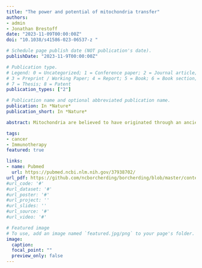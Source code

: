 ```yaml
---
title: "The power and potential of mitochondria transfer"
authors:
- admin
- Jonathan Brestoff
date: "2023-11-09T00:00:00Z"
doi: "10.1038/s41586-023-06537-z "

# Schedule page publish date (NOT publication's date).
publishDate: "2023-11-9T00:00:00Z"

# Publication type.
# Legend: 0 = Uncategorized; 1 = Conference paper; 2 = Journal article;
# 3 = Preprint / Working Paper; 4 = Report; 5 = Book; 6 = Book section;
# 7 = Thesis; 8 = Patent
publication_types: ["2"]

# Publication name and optional abbreviated publication name.
publication: In *Nature*
publication_short: In *Nature*

abstract: Mitochondria are believed to have originated through an ancient endosymbiotic process in which proteobacteria were captured and co-opted for energy production and cellular metabolism. Mitochondria segregate during cell division and differentiation, with vertical inheritance of mitochondria and the mitochondrial DNA genome from parent to daughter cells. However, an emerging body of literature indicates that some cell types export their mitochondria for delivery to developmentally unrelated cell types, a process called intercellular mitochondria transfer. In this Review, we describe the mechanisms by which mitochondria are transferred between cells and discuss how intercellular mitochondria transfer regulates the physiology and function of various organ systems in health and disease. In particular, we discuss the role of mitochondria transfer in regulating cellular metabolism, cancer, the immune system, maintenance of tissue homeostasis, mitochondrial quality control, wound healing and adipose tissue function. We also highlight the potential of targeting intercellular mitochondria transfer as a therapeutic strategy to treat human diseases and augment cellular therapies. 

tags:
- cancer
- Immunotherapy
featured: true

links:
- name: Pubmed
  url: https://pubmed.ncbi.nlm.nih.gov/37938702/
url_pdf: https://github.com/ncborcherding/borcherding/blob/master/content/publication/borcherding2023the/borcherding2023the.pdf
#url_code: '#'
#url_dataset: '#'
#url_poster: '#'
#url_project: ''
#url_slides: ''
#url_source: '#'
#url_video: '#'

# Featured image
# To use, add an image named `featured.jpg/png` to your page's folder. 
image:
  caption: 
  focal_point: ""
  preview_only: false
---
```


